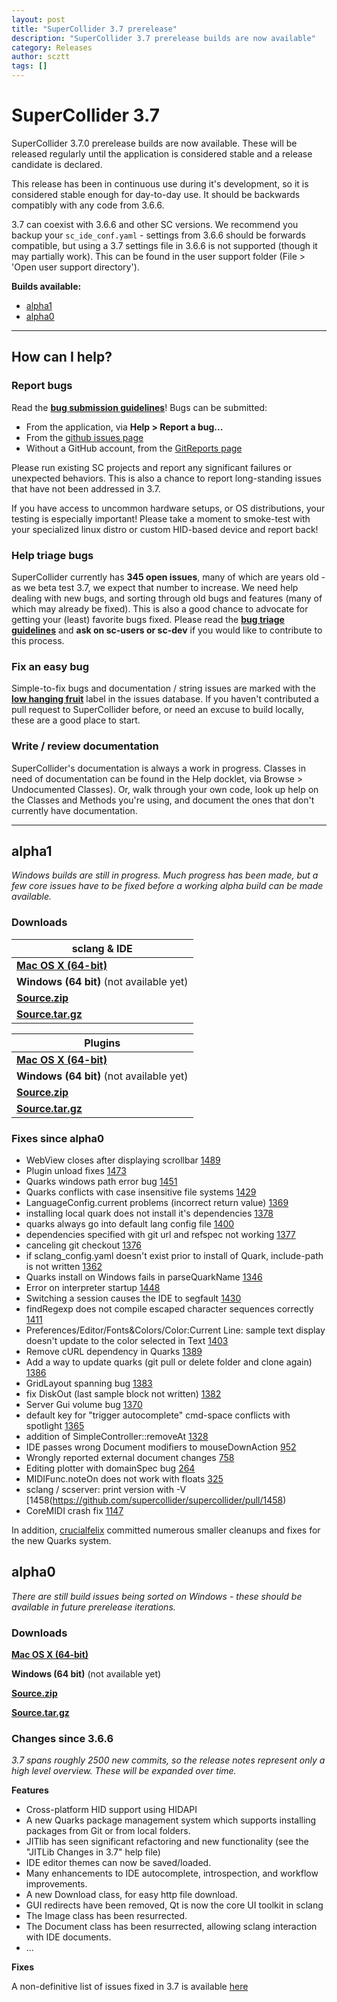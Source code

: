 ```yaml
---
layout: post
title: "SuperCollider 3.7 prerelease"
description: "SuperCollider 3.7 prerelease builds are now available"
category: Releases
author: scztt
tags: []
---
```


# SuperCollider 3.7

SuperCollider 3.7.0 prerelease builds are now available. These will be released regularly until the application is considered stable and a release candidate is declared.

This release has been in continuous use during it's development, so it is considered stable enough for day-to-day use. It should be backwards compatibly with any code from 3.6.6. 

3.7 can coexist with 3.6.6 and other SC versions. We recommend you backup your `sc_ide_conf.yaml` - settings from 3.6.6 should be forwards compatible, but using a 3.7 settings file in 3.6.6 is not supported (though it may partially work). This can be found in the user support folder (File > 'Open user support directory').

**Builds available:**

- [alpha1](#alpha1)
- [alpha0](#alpha0)

---

## How can I help?

### Report bugs
Read the **[bug submission guidelines](/development/bugs.html#submitting-a-bug)**! 
Bugs can be submitted:

- From the application, via **Help > Report a bug...**
- From the [github issues page](https://github.com/supercollider/supercollider/issues/new?labels=bug&body=Bug%20description%3A%0A%0ASteps%20to%20reproduce%3A%0A1.%0A2.%0A3.%0A%0AActual%20result%3A%0A%0AExpected%20result%3A%0A)
- Without a GitHub account, from the [GitReports page](https://gitreports.com/issue/supercollider/supercollider)

Please run existing SC projects and report any significant failures or unexpected behaviors. This is also a chance to report long-standing issues that have not been addressed in 3.7. 

If you have access to uncommon hardware setups, or OS distributions, your testing is especially important! Please take a moment to smoke-test with your specialized linux distro or custom HID-based device and report back! 

### Help triage bugs 
SuperCollider currently has **345 open issues**, many of which are years old - as we beta test 3.7, we expect that number to increase. We need help dealing with new bugs, and sorting through old bugs and features (many of which may already be fixed). This is also a good chance to advocate for getting your (least) favorite bugs fixed.  Please read the **[bug triage guidelines](/development/bugs.html#triaging-a-bug)** and **ask on sc-users or sc-dev** if you would like to contribute to this process.

### Fix an easy bug
Simple-to-fix bugs and documentation / string issues are marked with the **[low hanging fruit](https://github.com/supercollider/supercollider/issues?q=is%3Aopen+label%3A%22low+hanging+fruit%22+label%3Abug)** label in the issues database. If you haven't contributed a pull request to SuperCollider before, or need an excuse to build locally, these are a good place to start.


### Write / review documentation
SuperCollider's documentation is always a work in progress. Classes in need of documentation can be found in the Help docklet, via Browse > Undocumented Classes). Or, walk through your own code, look up help on the Classes and Methods you're using, and document the ones that don't currently have documentation. 

---

## alpha1
*Windows builds are still in progress. Much progress has been made, but a few core issues have to be fixed before a working alpha build can be made available.*

### Downloads
| **sclang & IDE** |
|------------------|
| [**Mac OS X (64-bit)**](https://github.com/supercollider/supercollider/releases/download/Version-3.7.0-alpha1/SuperCollider-Mac.zip) |
| **Windows (64 bit)** (not available yet) |
| [**Source.zip**](https://github.com/supercollider/supercollider/archive/Version-3.7.0-alpha1.zip) |
| [**Source.tar.gz**](https://github.com/supercollider/supercollider/archive/Version-3.7.0-alpha1.tar.gz) |

| **Plugins** |
|----|
| [**Mac OS X (64-bit)**](https://github.com/supercollider/sc3-plugins/releases/download/Version-3.7.0-alpha1/Plugins-Mac-Version-3.7.0-alpha1.zip) |
| **Windows (64 bit)** (not available yet) |
| [**Source.zip**](https://github.com/supercollider/sc3-plugins/archive/Version-3.7.0-alpha1.zip) |
| [**Source.tar.gz**](https://github.com/supercollider/sc3-plugins/archive/Version-3.7.0-alpha1.tar.gz) |

### Fixes since alpha0
- WebView closes after displaying scrollbar [1489](https://github.com/supercollider/supercollider/issues/1489)
- Plugin unload fixes [1473](https://github.com/supercollider/supercollider/issues/1473)
- Quarks windows path error bug [1451](https://github.com/supercollider/supercollider/issues/1451)
- Quarks conflicts with case insensitive file systems [1429](https://github.com/supercollider/supercollider/issues/1429)
- LanguageConfig.current problems (incorrect return value) [1369](https://github.com/supercollider/supercollider/issues/1369)
- installing local quark does not install it's dependencies [1378](https://github.com/supercollider/supercollider/issues/1378)
- quarks always go into default lang config file [1400](https://github.com/supercollider/supercollider/issues/1400)
- dependencies specified with git url and refspec not working [1377](https://github.com/supercollider/supercollider/issues/1377)
- canceling git checkout [1376](https://github.com/supercollider/supercollider/issues/1376)
- if sclang_config.yaml doesn't exist prior to install of Quark, include-path is not written [1362](https://github.com/supercollider/supercollider/issues/1362)
- Quarks install on Windows fails in parseQuarkName [1346](https://github.com/supercollider/supercollider/issues/1346)
- Error on interpreter startup [1448](https://github.com/supercollider/supercollider/issues/1448)
- Switching a session causes the IDE to segfault [1430](https://github.com/supercollider/supercollider/issues/1430)
- findRegexp does not compile escaped character sequences correctly [1411](https://github.com/supercollider/supercollider/issues/1411)
- Preferences/Editor/Fonts&Colors/Color:Current Line: sample text display doesn't update to the color selected in Text [1403](https://github.com/supercollider/supercollider/issues/1403)
- Remove cURL dependency in Quarks [1389](https://github.com/supercollider/supercollider/issues/1389)
- Add a way to update quarks (git pull or delete folder and clone again) [1386](https://github.com/supercollider/supercollider/issues/1386)
- GridLayout spanning bug [1383](https://github.com/supercollider/supercollider/issues/1383)
- fix DiskOut (last sample block not written) [1382](https://github.com/supercollider/supercollider/pull/1382)
- Server Gui volume bug [1370](https://github.com/supercollider/supercollider/issues/1370)
- default key for "trigger autocomplete" cmd-space conflicts with spotlight  [1365](https://github.com/supercollider/supercollider/issues/1365)
- addition of SimpleController::removeAt [1328](https://github.com/supercollider/supercollider/issues/1328)
- IDE passes wrong Document modifiers to mouseDownAction [952](https://github.com/supercollider/supercollider/issues/952)
- Wrongly reported external document changes [758](https://github.com/supercollider/supercollider/issues/758)
- Editing plotter with domainSpec bug [264](https://github.com/supercollider/supercollider/issues/264)
- MIDIFunc.noteOn does not work with floats [325](https://github.com/supercollider/supercollider/issues/325)
- sclang / scserver: print version with -V [1458(https://github.com/supercollider/supercollider/pull/1458)
- CoreMIDI crash fix [1147](https://github.com/supercollider/supercollider/pull/1147)

In addition, [crucialfelix](https://github.com/crucialfelix) committed numerous smaller cleanups and fixes for the new Quarks system.

## alpha0
*There are still build issues being sorted on Windows - these should be available in future prerelease iterations.*

### Downloads

[**Mac OS X (64-bit)**](https://github.com/supercollider/supercollider/releases/download/Version-3.7.0-alpha0/SuperCollider-Mac.zip)

**Windows (64 bit)** (not available yet) 

[**Source.zip**](https://github.com/supercollider/supercollider/archive/Version-3.7.0-alpha0.zip)

[**Source.tar.gz**](https://github.com/supercollider/supercollider/archive/Version-3.7.0-alpha0.tar.gz)

### Changes since 3.6.6
*3.7 spans roughly 2500 new commits, so the release notes represent only a high level overview. These will be expanded over time.*

**Features**

* Cross-platform HID support using HIDAPI
* A new Quarks package management system which supports installing packages from Git or from local folders.
* JITlib has seen significant refactoring and new functionality (see the "JITLib Changes in 3.7" help file)
* IDE editor themes can now be saved/loaded.
* Many enhancements to IDE autocomplete, introspection, and workflow improvements.
* A new Download class, for easy http file download.
* GUI redirects have been removed, Qt is now the core UI toolkit in sclang
* The Image class has been resurrected.
* The Document class has been resurrected, allowing sclang interaction with IDE documents.
*  ...

**Fixes**

A non-definitive list of issues fixed in 3.7 is available [here](https://github.com/supercollider/supercollider/issues?page=4&q=is%3Aissue+is%3Aclosed+label%3Abug+closed%3A%3E2013-11-27)
